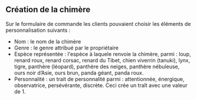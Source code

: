 ## Création de la chimère

Sur le formulaire de commande les clients pouvaient choisir les éléments de personnalisation suivants :
* Nom : le nom de la chimère
* Genre : le genre attribué par le propriétaire
* Espèce représentée : l'espèce à laquele renvoie la chimère, parmi : loup, renard roux, renard corsac, renard du Tibet, chien viverrin (tanuki), lynx, tigre, panthère (léopard), panthère des neiges, panthère nébuleuse, ours noir d’Asie, ours brun, panda géant, panda roux.
* Personnalité : un trait de personnalité parmi : attentionnée, énergique, observatrice, persévérante, discrète. Ceci crée un traît avec une valeur de 1.
